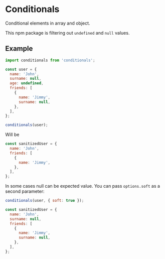 # Conditionals

Conditional elements in array and object.

This npm package is filtering out `undefined` and `null` values.

## Example

```js
import conditionals from 'conditionals';

const user = {
  name: 'John',
  surname: null,
  age: undefined,
  friends: [
    {
      name: 'Jimmy',
      surname: null,
    },
  ],
};

conditionals(user);
```

Will be

```javascript
const sanitizedUser = {
  name: 'John',
  friends: [
    {
      name: 'Jimmy',
    },
  ],
};
```

In some cases null can be expected value. You can pass `options.soft` as a second parameter:

```javascript
conditionals(user, { soft: true });

const sanitizedUser = {
  name: 'John',
  surname: null,
  friends: [
    {
      name: 'Jimmy',
      surname: null,
    },
  ],
};
```
